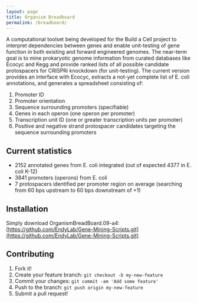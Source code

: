 ```yaml
---
layout: page
title: Organism Breadboard
permalink: /breadboard/
---
```


A computational toolset being developed for the Build a Cell project to interpret dependencies between genes and enable unit-testing of gene function in both existing and forward engineered genomes. The near-term goal is to mine prokaryotic genome information from curated databases like Ecocyc and Kegg and provide ranked lists of all possible candidate protospacers for CRISPRi knockdown (for unit-testing). The current version provides an interface with Ecocyc, extracts a not-yet complete list of E. coli annotations, and generates a spreadsheet consisting of:

1. Promoter ID
2. Promoter orientation
3. Sequence surrounding promoters (specifiable)
4. Genes in each operon (one operon per promoter)
5. Transcription unit ID (one or greater transcription units per promoter)
6. Positive and negative strand protospacer candidates targeting the sequence surrounding promoters

## Current statistics
* 2152 annotated genes from E. coli integrated (out of expected 4377 in E. coli K-12)
* 3841 promoters (operons) from E. coli
* 7 protospacers identified per promoter region on average (searching from 60 bps upstream to 60 bps downstream of +1)

## Installation
Simply download OrganismBreadBoard.09-a4:
[https://github.com/EndyLab/Gene-Mining-Scripts.git](https://github.com/EndyLab/Gene-Mining-Scripts.git)

## Contributing

1. Fork it!
2. Create your feature branch: `git checkout -b my-new-feature`
3. Commit your changes: `git commit -am 'Add some feature'`
4. Push to the branch: `git push origin my-new-feature`
5. Submit a pull request!

